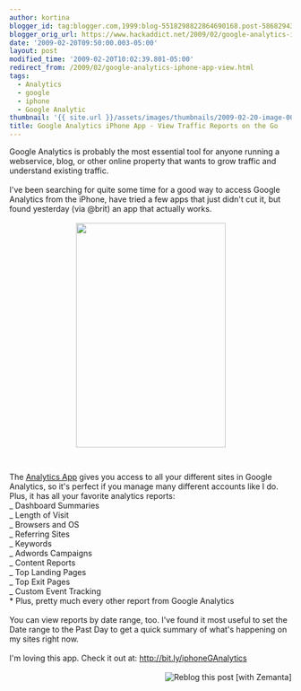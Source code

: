 ```yaml
---
author: kortina
blogger_id: tag:blogger.com,1999:blog-5518298822864690168.post-5868294300680004455
blogger_orig_url: https://www.hackaddict.net/2009/02/google-analytics-iphone-app-view.html
date: '2009-02-20T09:50:00.003-05:00'
layout: post
modified_time: '2009-02-20T10:02:39.801-05:00'
redirect_from: /2009/02/google-analytics-iphone-app-view.html
tags:
  - Analytics
  - google
  - iphone
  - Google Analytic
thumbnail: '{{ site.url }}/assets/images/thumbnails/2009-02-20-image-0000.jpg'
title: Google Analytics iPhone App - View Traffic Reports on the Go
---
```


Google Analytics is probably the most essential tool for anyone running a webservice, blog, or other online property that wants to grow traffic and understand existing traffic.<br/><br/>I've been searching for quite some time for a good way to access Google Analytics from the iPhone, have tried a few apps that just didn't cut it, but found yesterday (via @brit) an app that actually works.<br/><br/><img alt="" border="0" id="BLOGGER_PHOTO_ID_5304893358255506066" src="{{ site.url }}/assets/images/posts/2009-02-20-image-0000.jpg" style="margin: 0px auto 10px; display: block; text-align: center;  width: 267px; height: 400px;"/><br/><br/>The <a href="http://bit.ly/iphoneGAnalytics">Analytics App</a> gives you access to all your different sites in Google Analytics, so it's perfect if you manage many different accounts like I do. Plus, it has all your favorite analytics reports:<br/>_ Dashboard Summaries<br/>_ Length of Visit<br/>_ Browsers and OS<br/>_ Referring Sites<br/>_ Keywords<br/>_ Adwords Campaigns<br/>_ Content Reports<br/>_ Top Landing Pages<br/>_ Top Exit Pages<br/>_ Custom Event Tracking<br/>\* Plus, pretty much every other report from Google Analytics<br/><br/>You can view reports by date range, too. I've found it most useful to set the Date range to the Past Day to get a quick summary of what's happening on my sites right now.<br/><br/>I'm loving this app. Check it out at: <a href="http://bit.ly/iphoneGAnalytics">http://bit.ly/iphoneGAnalytics</a><br/><br/>
<img alt="Reblog this post [with Zemanta]" class="zemanta-pixie-img" src="http://img.zemanta.com/reblog_c.png?x-id=9b7925ca-2367-403b-986a-42aeca28c0a0" style="border: medium none ; float: right;"/>
